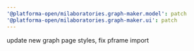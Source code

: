 ```yaml
---
'@platforma-open/milaboratories.graph-maker.model': patch
'@platforma-open/milaboratories.graph-maker.ui': patch
---
```


update new graph page styles, fix pframe import
